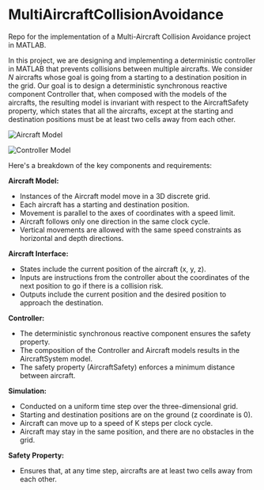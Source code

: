 
# MultiAircraftCollisionAvoidance
Repo for the implementation of a Multi-Aircraft Collision Avoidance project in MATLAB.

In this project, we are designing and implementing a deterministic controller in MATLAB that prevents collisions between multiple aircrafts. We consider $N$ aircrafts whose goal is going from a starting to a destination position in the grid. Our goal is to design a deterministic synchronous reactive component Controller that, when composed with the models of the aircrafts, the resulting model is invariant with respect to the AircraftSafety property, which states that all the aircrafts, except at the starting and destination positions must be at least two cells away from each other. 

![Aircraft Model](https://github.com/joycehorn/MultiAircraftCollisionAvoidance/assets/4115729/b988098f-043c-413d-952b-52b88c0f548b)

![Controller Model](https://github.com/joycehorn/MultiAircraftCollisionAvoidance/assets/4115729/55469ff4-b633-4fb0-b60c-2de749feef66)




Here's a breakdown of the key components and requirements:

**Aircraft Model:**

 - Instances of the Aircraft model move in a 3D discrete grid.
- Each aircraft has a starting and destination position.
- Movement is parallel to the axes of coordinates with a speed limit.
- Aircraft follows only one direction in the same clock cycle.
- Vertical movements are allowed with the same speed constraints as horizontal and depth directions.

**Aircraft Interface:**

- States include the current position of the aircraft (x, y, z).
- Inputs are instructions from the controller about the coordinates of the next position to go if there is a collision risk.
- Outputs include the current position and the desired position to approach the destination.

**Controller:**

- The deterministic synchronous reactive component ensures the safety property.
- The composition of the Controller and Aircraft models results in the AircraftSystem model.
- The safety property (AircraftSafety) enforces a minimum distance between aircraft.

**Simulation:**

- Conducted on a uniform time step over the three-dimensional grid.
- Starting and destination positions are on the ground (z coordinate is 0).
- Aircraft can move up to a speed of K steps per clock cycle.
- Aircraft may stay in the same position, and there are no obstacles in the grid.

**Safety Property:**

- Ensures that, at any time step, aircrafts are at least two cells away from each other.

